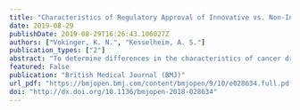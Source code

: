 ```yaml
---
title: "Characteristics of Regulatory Approval of Innovative vs. Non-Innovative Cancer Drugs, Health Policy"
date: 2019-08-29
publishDate: 2019-08-29T16:26:43.106027Z
authors: ["Vokinger, K. N.", "Kesselheim, A. S."]
publication_types: ["2"]
abstract: "To determine differences in the characteristics of cancer drugs designated as orphan drugs by the Food and Drug Administration (FDA) and European Medicines Agency (EMA)."
featured: False
publication: "British Medical Journal (BMJ)"
url_pdf: "https://bmjopen.bmj.com/content/bmjopen/9/10/e028634.full.pdf"
doi: "http://dx.doi.org/10.1136/bmjopen-2018-028634"
---
```


